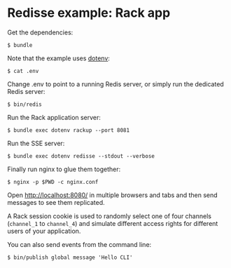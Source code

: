 # Redisse example: Rack app

Get the dependencies:

    $ bundle

Note that the example uses [dotenv](https://github.com/bkeepers/dotenv):

    $ cat .env

Change .env to point to a running Redis server, or simply run the dedicated
Redis server:

    $ bin/redis

Run the Rack application server:

    $ bundle exec dotenv rackup --port 8081

Run the SSE server:

    $ bundle exec dotenv redisse --stdout --verbose

Finally run nginx to glue them together:

    $ nginx -p $PWD -c nginx.conf

Open [http://localhost:8080/](http://localhost:8080/) in multiple browsers and
tabs and then send messages to see them replicated.

A Rack session cookie is used to randomly select one of four channels
(`channel_1` to `channel_4`) and simulate different access rights for
different users of your application.

You can also send events from the command line:

    $ bin/publish global message 'Hello CLI'
